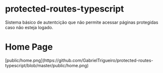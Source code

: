 # protected-routes-typescript
<p>Sistema básico de autentcição que não permite acessar páginas protegidas caso não esteja logado.</p>

<h1>Home Page</h1>
[public/home.png](https://github.com/GabrielTrigueiro/protected-routes-typescript/blob/master/public/home.png)
